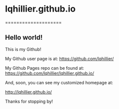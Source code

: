 # lqhillier.github.io

====================

## Hello world!

This is my Github!

My Github user page is at: 
https://github.com/lqhillier/

My Github Pages repo can be found at:  
https://github.com/lqhillier/lqhillier.github.io/

And, soon, you can see my customized homepage at:

http://lqhillier.github.io/

Thanks for stopping by!
